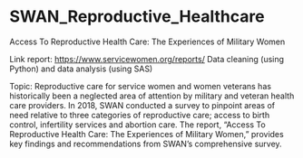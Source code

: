 # SWAN_Reproductive_Healthcare
 Access To Reproductive Health Care: The Experiences of Military Women 
 
Link report: https://www.servicewomen.org/reports/
Data cleaning (using Python) and data analysis (using SAS)
 
Topic: Reproductive care for service women and women veterans has historically been a neglected area of attention by military and veteran health care providers. In 2018, SWAN conducted a survey to pinpoint areas of need relative to three categories of reproductive care; access to birth control, infertility services and abortion care. The report, “Access To Reproductive Health Care: The Experiences of Military Women,” provides key findings and recommendations from SWAN’s comprehensive survey.
 

 
 
